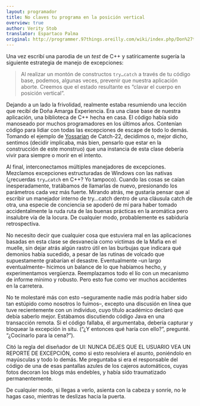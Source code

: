 ```yaml
---
layout: programador
title: No claves tu programa en la posición vertical
overview: true
author: Verity Stob
translator: Espartaco Palma
original: http://programmer.97things.oreilly.com/wiki/index.php/Don%27t_Nail_Your_Program_into_the_Upright_Position
---
```


Una vez escribí una parodia de un _test_ de C++ y satíricamente sugería
la siguiente estrategia de manejo de excepciones:

> Al realizar un montón de constructos `try…catch` a través de tu código
base, podemos, algunas veces, prevenir que nuestra aplicación aborte.
Creemos que el estado resultante es “clavar el cuerpo en posición
vertical”.

Dejando a un lado la frivolidad, realmente estaba resumiendo una lección
que recibí de Doña Amarga Experiencia. Era una clase base de nuestra
aplicación, una biblioteca de C++ hecha en casa. El código había sido
manoseado por muchos programadores en los últimos años. Contenían código
para lidiar con todas las excepciones de escape de todo lo demás. Tomando
el ejemplo de [Yossarian][1] de Catch-22, decidimos o, mejor dicho,
sentimos (decidir implicaba, más bien, pensarlo que estar en la
construcción de este monstruo) que una instancia de esta clase debería
vivir para siempre o morir en el intento.

Al final, interconectamos múltiples manejadores de excepciones.
Mezclamos excepciones estructuradas de Windows con las nativas
(¿recuerdas `try…catch` en C++? Yo tampoco). Cuando las cosas se caían
inesperadamente, tratábamos de llamarlas de nuevo, presionando los
parámetros cada vez más fuerte. Mirando atrás, me gustaría pensar que al
escribir un manejador interno de try…catch dentro de una cláusula catch
de otra, una especie de conciencia se apoderó de mí para haber tomado
accidentalmente la ruda ruta de las buenas prácticas en la aromática
pero insalubre vía de la locura. De cualquier modo, probablemente es
sabiduría retrospectiva.

No necesito decir que cualquier cosa que estuviera mal en las
aplicaciones basadas en esta clase se desvanecía como víctimas de la
Mafia en el muelle, sin dejar atrás algún rastro útil en las burbujas
que indicara qué demonios había sucedido, a pesar de las rutinas de
volcado que supuestamente grabarían el desastre. Eventualmente –un largo
eventualmente– hicimos un balance de lo que habíamos hecho, y
experimentamos vergüenza. Reemplazamos todo el lío con un mecanismo de
informe mínimo y robusto. Pero esto fue como ver muchos accidentes en la
carretera.

No te molestaré más con esto –seguramente nadie más podría haber sido
tan estúpido como nosotros lo fuimos–, excepto una discusión en línea
que tuve recientemente con un individuo, cuyo título académico declaró
que debía saberlo mejor. Estábamos discutiendo código Java en una
transacción remota. Si el código fallaba, él argumentaba, debería
capturar y bloquear la excepción in situ. (“¿Y entonces qué haría con
ello?”, pregunté. “¿Cocinarlo para la cena?”).

Citó la regla del diseñador de UI: NUNCA DEJES QUE EL USUARIO VEA UN
REPORTE DE EXCEPCIÓN, como si esto resolviera el asunto, poniéndolo en
mayúsculas y todo lo demás. Me preguntaba si era el responsable del
código de una de esas pantallas azules de los cajeros automáticos, cuyas
fotos decoran los blogs más endebles, y había sido traumatizado
permanentemente.

De cualquier modo, si llegas a verlo, asienta con la cabeza y sonríe, no
le hagas caso, mientras te deslizas hacia la puerta.


[1]: http://en.wikipedia.org/wiki/Yossarian
